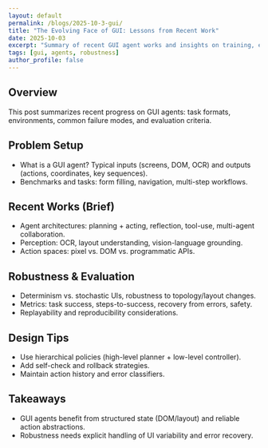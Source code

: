 ```yaml
---
layout: default
permalink: /blogs/2025-10-3-gui/
title: "The Evolving Face of GUI: Lessons from Recent Work"
date: 2025-10-03
excerpt: "Summary of recent GUI agent works and insights on training, evaluation, and design patterns"
tags: [gui, agents, robustness]
author_profile: false
---
```


<div class="blog-post" markdown="1">

## Overview
This post summarizes recent progress on GUI agents: task formats, environments, common failure modes, and evaluation criteria.

## Problem Setup
- What is a GUI agent? Typical inputs (screens, DOM, OCR) and outputs (actions, coordinates, key sequences).
- Benchmarks and tasks: form filling, navigation, multi-step workflows.

## Recent Works (Brief)
- Agent architectures: planning + acting, reflection, tool-use, multi-agent collaboration.
- Perception: OCR, layout understanding, vision-language grounding.
- Action spaces: pixel vs. DOM vs. programmatic APIs.

## Robustness & Evaluation
- Determinism vs. stochastic UIs, robustness to topology/layout changes.
- Metrics: task success, steps-to-success, recovery from errors, safety.
- Replayability and reproducibility considerations.

## Design Tips
- Use hierarchical policies (high-level planner + low-level controller).
- Add self-check and rollback strategies.
- Maintain action history and error classifiers.

## Takeaways
- GUI agents benefit from structured state (DOM/layout) and reliable action abstractions.
- Robustness needs explicit handling of UI variability and error recovery.

<!-- Add more sections as needed -->

</div>
